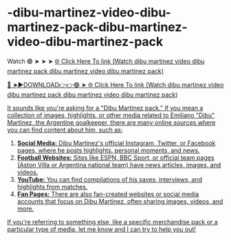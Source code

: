 # -dibu-martinez-video-dibu-martinez-pack-dibu-martinez-video-dibu-martinez-pack
Watch 🟢 ➤ ➤ ➤ <a href="https://xitrol.cfd/dibu"> 🌐 Click Here To link (Watch dibu martinez video  dibu martinez pack dibu martinez video dibu martinez pack) 

🔴 ➤►DOWNLOAD👉👉🟢 ➤<a href="https://xitrol.cfd/dibu"> 🌐 Click Here To link (Watch dibu martinez video  dibu martinez pack dibu martinez video dibu martinez pack) 

It sounds like you're asking for a "Dibu Martínez pack." If you mean a collection of images, highlights, or other media related to Emiliano "Dibu" Martínez, the Argentine goalkeeper, there are many online sources where you can find content about him, such as:

1. **Social Media:** Dibu Martínez's official Instagram, Twitter, or Facebook pages, where he posts highlights, personal moments, and news.
2. **Football Websites:** Sites like ESPN, BBC Sport, or official team pages (Aston Villa or Argentina national team) have news articles, images, and videos.
3. **YouTube:** You can find compilations of his saves, interviews, and highlights from matches.
4. **Fan Pages:** There are also fan-created websites or social media accounts that focus on Dibu Martínez, often sharing images, videos, and more.

If you're referring to something else, like a specific merchandise pack or a particular type of media, let me know and I can try to help you out!

